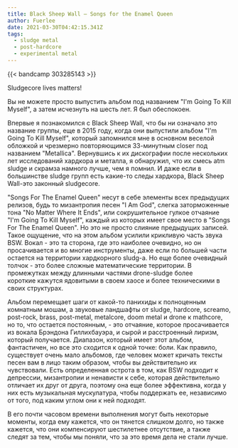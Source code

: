```yaml
---
title: Black Sheep Wall — Songs for the Enamel Queen
author: Fuerlee
date: 2021-03-30T04:42:15.341Z
tags:
  - sludge metal
  - post-hardcore
  - experimental metal
---
```

{{< bandcamp 303285143 >}}

Sludgecore lives matters!

Вы не можете просто выпустить альбом под названием "I'm Going To Kill Myself", а затем исчезнуть на шесть лет. Я был обеспокоен.

Впервые я познакомился с Black Sheep Wall, что бы ни означало это название группы, еще в 2015 году, когда они выпустили альбом "I'm Going To Kill Myself", который запомнился мне в основном веселой обложкой и чрезмерно повторяющимся 33-минутным closer под названием "Metallica". Вернувшись к их дискографии после нескольких лет исследований хардкора и металла, я обнаружил, что их смесь atm sludge и скрамза намного лучше, чем я помнил. И даже если в большинстве sludge групп есть какие-то следы хардкора, Black Sheep Wall-это законный sludgecore.

"Songs For The Enamel Queen" несут в себе элементы всех предыдущих релизов, будь то мизантропия песен "I Am God", слегка заторможенные тона "No Matter Where It Ends", или сокрушительное гулкое отчаяние "I'm Going To Kill Myself", каждый из которых имеет свое место в "Songs For The Enamel Queen". Но это не просто слияние предыдущих записей. Такое ощущение, что на этом альбом усилили крикливую часть звука BSW. Вокал - это та сторона, где это наиболее очевидно, но он просачивается и во многие инструменты, даже если по большей части остается на территории хардкорного sludg-а. Но еще более очевидный толчок - это более сложные математические территории. В промежутках между длинными частями drone-sludge более короткие кажутся ядовитыми в своем хаосе и более техническими в своих структурах.

Альбом перемещает шаги от какой-то панихиды к полноценным комнатным мошам, а звуковые ландшафты от sludge, hardcore, screamo, post-rock, brass, post-metal, metalcore, doom metal и drone к mathcore, но то, что остается постоянным, - это отчаяние, которое просачивается из вокала Брэндона Гиллихбауэра, и сырой и расстроенный лиризм, который получается. Диапазон, который имеет этот альбом, фантастичен, но все это сходится к одной точке: боли. Как правило, существует очень мало альбомов, где человек может кричать тексты песен вам в лицо таким образом, чтобы вы действительно их чувствовали. Есть определенная острота в том, как BSW подходит к депрессии, мизантропии и ненависти к себе, которая действительно отличает их друг от друга, поэтому она еще более эффективна, когда у них есть музыкальная мускулатура, чтобы поддержать ее, независимо от того, под каким углом они к ней подходят.

В его почти часовом времени выполнения могут быть некоторые моменты, когда ему кажется, что он тянется слишком долго, но также кажется, что они компенсируют шестилетнее отсутствие, а также следят за тем, чтобы мы поняли, что за это время дела не стали лучше.
